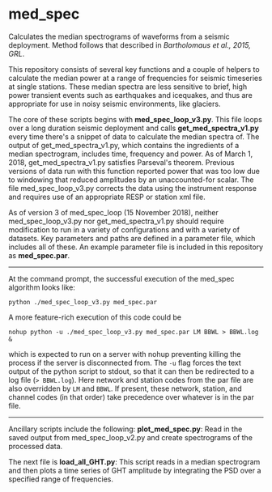 # med_spec
Calculates the median spectrograms of waveforms from a seismic deployment.  Method follows that described in *Bartholomaus et al., 2015, GRL*.

This repository consists of several key functions and a couple of helpers to calculate the median power at a range of frequencies for seismic timeseries at single stations.  These median spectra are less sensitive to brief, high power transient events such as earthquakes and icequakes, and thus are appropriate for use in noisy seismic environments, like glaciers.

The core of these scripts begins with **med_spec_loop_v3.py**. This file loops over a long duration seismic deployment and calls **get_med_spectra_v1.py** every time there's a snippet of data to calculate the median spectra of.  The output of get_med_spectra_v1.py, which contains the ingredients of a median spectrogram, includes time, frequency and power.  As of March 1, 2018, get_med_spectra_v1.py satisfies Parseval's theorem.  Previous versions of data run with this function reported power that was too low due to windowing that reduced amplitudes by an unaccounted-for scalar.
    The file med_spec_loop_v3.py corrects the data using the instrument response and requires use of an appropriate RESP or station xml file.
    
As of version 3 of med_spec_loop (15 November 2018), neither med_spec_loop_v3.py nor get_med_spectra_v1.py should require modification to run in a variety of configurations and with a variety of datasets. Key parameters and paths are defined in a parameter file, which includes all of these.  An example parameter file is included in this repository as **med_spec.par**. 

---

At the command prompt, the successful execution of the med_spec algorithm looks like:
```
python ./med_spec_loop_v3.py med_spec.par  
```

A more feature-rich execution of this code could be
```
nohup python -u ./med_spec_loop_v3.py med_spec.par LM BBWL > BBWL.log &  
```
which is expected to run on a server with nohup preventing killing the process if the server is disconnected from.  The `-u` flag forces the text output of the python script to stdout, so that it can then be redirected to a log file (`> BBWL.log`).  Here network and station codes from the par file are also overridden by `LM` and `BBWL`.  If present, these network, station, and channel codes (in that order) take precedence over whatever is in the par file.

---

Ancillary scripts include the following: 
**plot_med_spec.py**:
    Read in the saved output from med_spec_loop_v2.py and create spectrograms of the processed data.
    
The next file is **load_all_GHT.py**:
    This script reads in a median spectrogram and then plots a time series of GHT amplitude by integrating the PSD over a specified range of frequencies.
